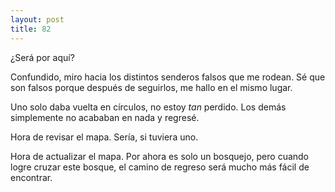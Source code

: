 ```yaml
---
layout: post
title: 82
---
```


¿Será por aquí?

Confundido, miro hacia los distintos senderos falsos que me rodean. Sé que son falsos porque después de seguirlos, me hallo en el mismo lugar.

Uno solo daba vuelta en círculos, no estoy _tan_ perdido. Los demás simplemente no acababan en nada y regresé.

Hora de revisar el mapa. Sería, si tuviera uno.

Hora de actualizar el mapa. Por ahora es solo un bosquejo, pero cuando logre cruzar este bosque, el camino de regreso será mucho más fácil de encontrar.
